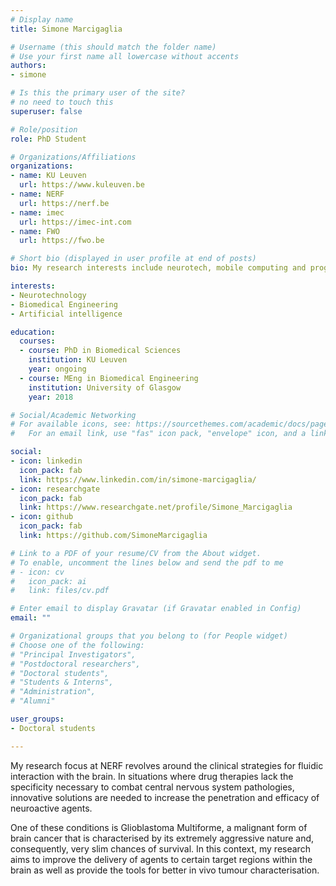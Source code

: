 ```yaml
---
# Display name
title: Simone Marcigaglia

# Username (this should match the folder name)
# Use your first name all lowercase without accents
authors:
- simone

# Is this the primary user of the site?
# no need to touch this
superuser: false

# Role/position
role: PhD Student

# Organizations/Affiliations
organizations:
- name: KU Leuven
  url: https://www.kuleuven.be
- name: NERF
  url: https://nerf.be
- name: imec
  url: https://imec-int.com
- name: FWO
  url: https://fwo.be

# Short bio (displayed in user profile at end of posts)
bio: My research interests include neurotech, mobile computing and programmable matter.

interests:
- Neurotechnology
- Biomedical Engineering
- Artificial intelligence

education:
  courses:
  - course: PhD in Biomedical Sciences
    institution: KU Leuven
    year: ongoing
  - course: MEng in Biomedical Engineering
    institution: University of Glasgow
    year: 2018

# Social/Academic Networking
# For available icons, see: https://sourcethemes.com/academic/docs/page-builder/#icons
#   For an email link, use "fas" icon pack, "envelope" icon, and a link in the

social:
- icon: linkedin
  icon_pack: fab
  link: https://www.linkedin.com/in/simone-marcigaglia/
- icon: researchgate
  icon_pack: fab
  link: https://www.researchgate.net/profile/Simone_Marcigaglia
- icon: github
  icon_pack: fab
  link: https://github.com/SimoneMarcigaglia

# Link to a PDF of your resume/CV from the About widget.
# To enable, uncomment the lines below and send the pdf to me
# - icon: cv
#   icon_pack: ai
#   link: files/cv.pdf

# Enter email to display Gravatar (if Gravatar enabled in Config)
email: ""

# Organizational groups that you belong to (for People widget)
# Choose one of the following:
# "Principal Investigators",
# "Postdoctoral researchers",
# "Doctoral students",
# "Students & Interns",
# "Administration",
# "Alumni"

user_groups:
- Doctoral students

---
```


My research focus at NERF revolves around the clinical strategies for fluidic interaction with the brain. In situations where drug therapies lack the specificity necessary to combat central nervous system pathologies, innovative solutions are needed to increase the penetration and efficacy of neuroactive agents.

One of these conditions is Glioblastoma Multiforme, a malignant form of brain cancer that is characterised by its extremely aggressive nature and, consequently, very slim chances of survival. In this context, my research aims to improve the delivery of agents to certain target regions within the brain as well as provide the tools for better in vivo tumour characterisation.
